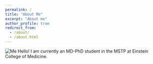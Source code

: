 ```yaml
---
permalink: /
title: "About Me"
excerpt: "About me"
author_profile: true
redirect_from: 
  - /about/
  - /about.html
---
```

![Me](https://github.com/raortega3/your-repo/raw/main/images/5E56ED9E-2616-4950-9A30-C7FF45DA4356_1_105_c.jpeg)
Hello! I am currently an MD-PhD student in the MSTP at Einstein College of Medicine. 
